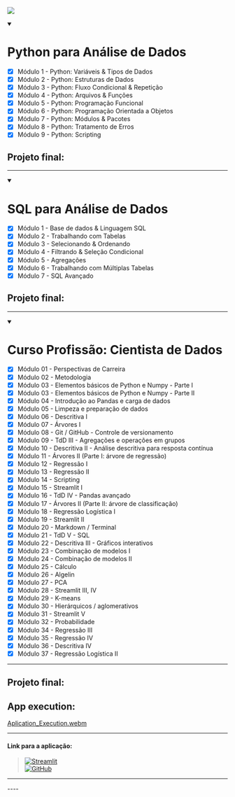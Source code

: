 ![](https://raw.githubusercontent.com/raafarosa/Ebac_Data_Scientist_General/main/utilities/newebac_logo_black_half.png)

<details open><summary><h1>Python para Análise de Dados</h1></summary>

- [x] Módulo 1 - Python: Variáveis & Tipos de Dados
- [x] Módulo 2 - Python: Estruturas de Dados
- [x] Módulo 3 - Python: Fluxo Condicional & Repetição
- [x] Módulo 4 - Python: Arquivos & Funções
- [x] Módulo 5 - Python: Programação Funcional
- [x] Módulo 6 - Python: Programação Orientada a Objetos
- [x] Módulo 7 - Python: Módulos & Pacotes
- [x] Módulo 8 - Python: Tratamento de Erros
- [x] Módulo 9 - Python: Scripting

## Projeto final:


---

</details>

<details open><summary><h1>SQL para Análise de Dados</h1></summary>

- [x] Módulo 1 - Base de dados & Linguagem SQL
- [x] Módulo 2 - Trabalhando com Tabelas
- [x] Módulo 3 - Selecionando & Ordenando
- [x] Módulo 4 - Filtrando & Seleção Condicional
- [x] Módulo 5 - Agregações
- [x] Módulo 6 - Trabalhando com Múltiplas Tabelas
- [x] Módulo 7 - SQL Avançado

## Projeto final:

---

</details>

<details open>
  <summary>
    <h1>Curso Profissão: Cientista de Dados</h1>
  </summary>

- [x] Módulo 01 - Perspectivas de Carreira
- [x] Módulo 02 - Metodologia
- [x] Módulo 03 - Elementos básicos de Python e Numpy - Parte I
- [x] Módulo 03 - Elementos básicos de Python e Numpy - Parte II
- [x] Módulo 04 - Introdução ao Pandas e carga de dados
- [x] Módulo 05 - Limpeza e preparação de dados
- [x] Módulo 06 - Descritiva I
- [x] Módulo 07 - Árvores I
- [x] Módulo 08 - Git / GitHub - Controle de versionamento
- [x] Módulo 09 - TdD III - Agregações e operações em grupos
- [x] Módulo 10 - Descritiva II - Análise descritiva para resposta contínua
- [x] Módulo 11 - Árvores II (Parte I: árvore de regressão)
- [x] Módulo 12 - Regressão I
- [x] Módulo 13 - Regressão II
- [x] Módulo 14 - Scripting
- [x] Módulo 15 - Streamlit I
- [x] Módulo 16 - TdD IV - Pandas avançado
- [x] Módulo 17 - Árvores II (Parte II: árvore de classificação)
- [x] Módulo 18 - Regressão Logística I
- [x] Módulo 19 - Streamlit II
- [x] Módulo 20 - Markdown / Terminal
- [x] Módulo 21 - TdD V - SQL
- [x] Módulo 22 - Descritiva III - Gráficos interativos
- [x] Módulo 23 - Combinação de modelos I
- [x] Módulo 24 - Combinação de modelos II
- [x] Módulo 25 - Cálculo
- [x] Módulo 26 - Algelin
- [x] Módulo 27 - PCA
- [x] Módulo 28 - Streamlit III, IV
- [x] Módulo 29 - K-means
- [x] Módulo 30 - Hierárquicos / aglomerativos
- [x] Módulo 31 - Streamlit V
- [x] Módulo 32 - Probabilidade
- [X] Módulo 34 - Regressão III
- [X] Módulo 35 - Regressão IV
- [X] Módulo 36 - Descritiva IV
- [X] Módulo 37 - Regressão Logística II

---

## Projeto final:

## App execution:

>
[Aplication_Execution.webm](https://github.com/raafarosa/Ebac_Data_Scientist_General/assets/141688193/c8451096-f54a-4f21-bb78-f248bb7de9a3)

---
#### Link para a aplicação:

> [![Streamlit](https://img.shields.io/badge/Streamlit-FF4B4B?logo=Streamlit&logoColor=white)](https://module-38-final-project.streamlit.app/) <br>
> [![GitHub](https://img.shields.io/github/directory-file-count/raafarosa/Ebac_Data_Scientist_General/Module_19_-_Streamlit2%2FPractice_1?type=dir&style=flat-square&logo=Github)](https://github.com/raafarosa/Ebac_Data_Scientist_General/tree/main/Module_38_Streamlit_FinalProject/Final_Project)

---
</details>
----
